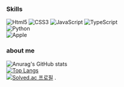 
### Skills
<img alt="Html5" src="https://img.shields.io/badge/HTML-E34F26.svg?style=for-the-badge&logo=HTML5&logoColor=white"/> <img alt="CSS3" src="https://img.shields.io/badge/CSS3-FF9933.svg?style=for-the-badge&logo=CSS3&logoColor=white"/> <img alt="JavaScript" src="https://img.shields.io/badge/JavaScript-F7DF1E.svg?style=for-the-badge&logo=JavaScript&logoColor=white"/> <img alt="TypeScript" src="https://img.shields.io/badge/TypeScript-3178C6.svg?style=for-the-badge&logo=TypeScript&logoColor=white"/>
</br><img alt="Python" src="https://img.shields.io/badge/Python-3776AB.svg?style=for-the-badge&logo=Python&logoColor=white"/>
</br><img alt="Apple" src="https://img.shields.io/badge/apple-000000.svg?style=for-the-badge&logo=apple&logoColor=white"/>
### about me

![Anurag's GitHub stats](https://github-readme-stats.vercel.app/api?username=whtmdgn1409&show_icons=true&theme=tokyonight)</br>
[![Top Langs](https://github-readme-stats.vercel.app/api/top-langs/?username=whtmdgn1409&layout=compact&theme=tokyonight)](https://github.com/anuraghazra/github-readme-stats)</br>
[![Solved.ac
프로필](http://mazassumnida.wtf/api/v2/generate_badge?boj=jch1409)](https://solved.ac/jch1409)
.

